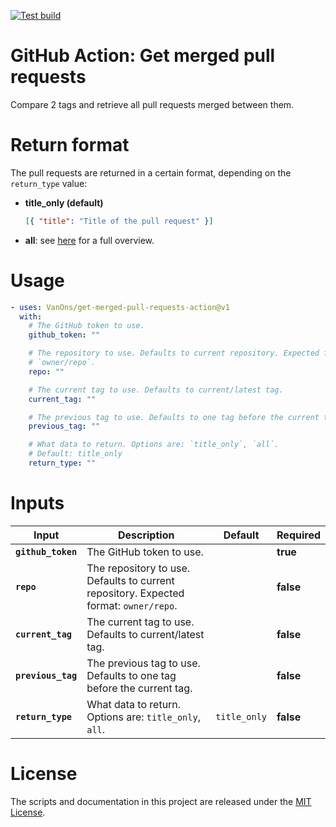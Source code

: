 [![Test build](https://github.com/VanOns/get-merged-pull-requests-action/actions/workflows/test.yml/badge.svg)](https://github.com/VanOns/get-merged-pull-requests-action/actions/workflows/test.yml)

<!-- start title -->

# GitHub Action: Get merged pull requests

<!-- end title -->

<!-- start description -->

Compare 2 tags and retrieve all pull requests merged between them.

<!-- end description -->

# Return format

The pull requests are returned in a certain format, depending on the `return_type` value:

- **title_only (default)**
  ```json
  [{ "title": "Title of the pull request" }]
  ```
- **all**: see [here](https://docs.github.com/en/rest/search/search?apiVersion=2022-11-28#search-issues-and-pull-requests) for a full overview.

# Usage

<!-- start usage -->

```yaml
- uses: VanOns/get-merged-pull-requests-action@v1
  with:
    # The GitHub token to use.
    github_token: ""

    # The repository to use. Defaults to current repository. Expected format:
    # `owner/repo`.
    repo: ""

    # The current tag to use. Defaults to current/latest tag.
    current_tag: ""

    # The previous tag to use. Defaults to one tag before the current tag.
    previous_tag: ""

    # What data to return. Options are: `title_only`, `all`.
    # Default: title_only
    return_type: ""
```

<!-- end usage -->

# Inputs

<!-- start inputs -->

| **Input**          | **Description**                                                                       | **Default**  | **Required** |
| ------------------ | ------------------------------------------------------------------------------------- | ------------ | ------------ |
| **`github_token`** | The GitHub token to use.                                                              |              | **true**     |
| **`repo`**         | The repository to use. Defaults to current repository. Expected format: `owner/repo`. |              | **false**    |
| **`current_tag`**  | The current tag to use. Defaults to current/latest tag.                               |              | **false**    |
| **`previous_tag`** | The previous tag to use. Defaults to one tag before the current tag.                  |              | **false**    |
| **`return_type`**  | What data to return. Options are: `title_only`, `all`.                                | `title_only` | **false**    |

<!-- end inputs -->

# License

The scripts and documentation in this project are released under the [MIT License](LICENSE).
